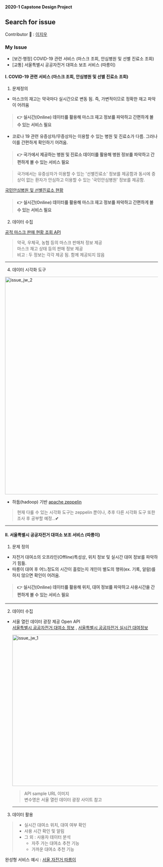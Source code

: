 #### 2020-1 Capstone Design Project
Search for issue
-------------
Contributor :raising_hand: : [이지우](https://github.com/lee-jiu, "이지우")

### My Issue
- [보건·행정] COVID-19 관련 서비스 (마스크 조회, 안심병원 및 선별 진료소 조회)  
- [교통] 서울특별시 공공자전거 대여소 보조 서비스 (따릉이)


#### Ⅰ. COVID-19 관련 서비스 (마스크 조회, 안심병원 및 선별 진료소 조회)
1. 문제정의  
- 마스크의 재고는 약국마다 실시간으로 변동 됨. 즉, 가변적이므로 정확한 재고 파악이 어려움    
> #### :point_right: 실시간(Online) 데이터를 활용해 마스크 재고 정보를 파악하고 간편하게 볼 수 있는 서비스 필요    

- 코로나 19 관련 유증상자/무증상자는 이용할 수 있는 병원 및 진료소가 다름. 그러나 이를 간편하게 확인하기 어려움. 
> #### :point_right: 국가에서 제공하는 병원 및 진료소 데이터를 활용해 병원 정보를 파악하고 간편하게 볼 수 있는 서비스 필요  


> 국가에서는 유증상자가 이용할 수 있는 '선별진료소' 정보를 제공함과 동시에 증상이 없는 환자가 안심하고 이용할 수 있는 '국민안심병원' 정보를 제공함.

[국민안심병원 및 선별진료소 현황](https://www.mohw.go.kr/react/popup_200128.html, "국민안심병원 및 선별진료소 현황")




> #### :point_right: 실시간(Online) 데이터를 활용해 마스크 재고 정보를 파악하고 간편하게 볼 수 있는 서비스 필요
2. 데이터 수집

[공적 마스크 판매 현황 조회 API](https://app.swaggerhub.com/apis-docs/Promptech/public-mask-info/20200307-oas3#/StoreSaleResult, "공적 마스크 판매 현황 조회 API")
> 약국, 우체국, 농협 등의 마스크 판매처 정보 제공  
> 마스크 재고 상태 등의 판매 정보 제공  
> 비고 : 두 정보는 각각 제공 됨. 함께 제공되지 않음  

* * *
4. 데이터 시각화 도구  
<img width="715" alt="issue_jw_2" src="https://user-images.githubusercontent.com/56306637/77857216-2bb0db80-7237-11ea-8ae6-2abf0a9fea35.PNG">

- 하둡(hadoop) 기반 [apache zeppelin](https://zeppelin.apache.org/, "apache zeppelin")
> 현재 다룰 수 있는 시각화 도구는 zeppelin 뿐이나, 추후 다른 시각화 도구 또한 조사 후 공부할 예정...:two_hearts:  
* * *  

#### Ⅱ. 서울특별시 공공자전거 대여소 보조 서비스 (따릉이)
 1. 문제 정의  
  - 자전거 대여소의 오프라인(Offline)특성상, 위치 정보 및 실시간 대여 정보를 파악하기 힘듦.   
  - 따릉이 대여 후 어느정도의 시간이 흘렀는지 개인이 별도의 행위(ex. 기록, 알람)를 하지 않으면 확인이 어려움.  
   
 > #### :point_right: 실시간(Online) 데이터를 활용해 위치, 대여 정보를 파악하고 사용시간을 간편하게 볼 수 있는 서비스 필요  
   
 * * *
   
     
      
  2. 데이터 수집  
 - 서울 열린 데이터 광장 제공 Open API  
   [서울특별시 공공자전거 대여소 정보](http://data.seoul.go.kr/dataList/OA-13252/F/1/datasetView.do;jsessionid=CBE9704CC496FEC9796117C0EB260453.new_portal-svr-21, "서울특별시 공공자전거 대여소 정보")
   , [서울특별시 공공자전거 실시간 대여정보](http://data.seoul.go.kr/dataList/OA-15493/A/1/datasetView.do#, "서울특별시 공공자전거 실시간 대여정보")
   
   <img width="497" alt="issue_jw_1" src="https://user-images.githubusercontent.com/56306637/77856429-171e1480-7232-11ea-9de3-9c51245459b4.PNG">    
     
     > API sample URL 이미지  
     > 변수명은 서울 열린 데이터 광장 사이트 참고 
   * * *
3. 데이터 활용   
> * 실시간 대여소 위치, 대여 여부 확인  
> * 사용 시간 확인 및 알림 
> * 그 외 : 사용자 데이터 분석  
>   * 자주 가는 대여소 추천 기능  
>   * 가까운 대여소 추천 기능  

완성형 서비스 예시 : [서울 자전거 따릉이](https://www.bikeseoul.com/app/station/moveStationRealtimeStatus.do, "서울 자전거 따릉이") 
 


